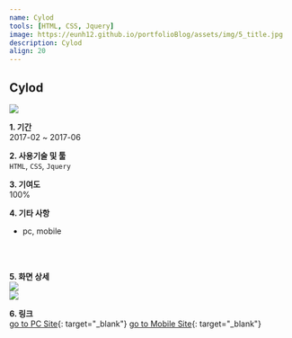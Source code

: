 ```yaml
---
name: Cylod
tools: [HTML, CSS, Jquery]
image: https://eunh12.github.io/portfolioBlog/assets/img/5_title.jpg
description: Cylod   
align: 20
---
```


## Cylod    
![](https://eunh12.github.io/portfolioBlog/assets/img/5_title.jpg)  
  
**1. 기간**   
2017-02 ~ 2017-06   
  
**2. 사용기술 및 툴**   
`HTML`, `CSS`, `Jquery`   
  
**3. 기여도**   
100%   
   
**4. 기타 사항**   
- pc, mobile   
   
<br>    
<br>  

**5. 화면 상세**   
![](https://eunh12.github.io/portfolioBlog/assets/img/5_cont.jpg)  
![](https://eunh12.github.io/portfolioBlog/assets/img/5_cont2.jpg)  
  
   
**6. 링크**   
[go to PC Site](https://cylod.com/index.jsp){: target="_blank"}
[go to Mobile Site](https://cylod.com/m/index.jsp){: target="_blank"}